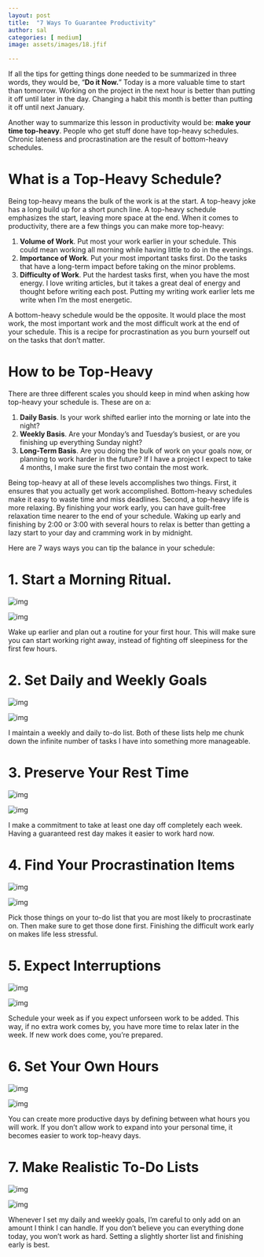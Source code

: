 ```yaml
---
layout: post
title:  "7 Ways To Guarantee Productivity"
author: sal
categories: [ medium]
image: assets/images/18.jfif

---
```


If all the tips for getting things done needed to be summarized in three words, they would be, “**Do it Now.**” Today is a more valuable time to start than tomorrow. Working on the project in the next hour is better than putting it off until later in the day. Changing a habit this month is better than putting it off until next January.

Another way to summarize this lesson in productivity would be: **make your time top-heavy**. People who get stuff done have top-heavy schedules. Chronic lateness and procrastination are the result of bottom-heavy schedules.

# What is a Top-Heavy Schedule?

Being top-heavy means the bulk of the work is at the start. A top-heavy joke has a long build up for a short punch line. A top-heavy schedule emphasizes the start, leaving more space at the end. When it comes to productivity, there are a few things you can make more top-heavy:

1. **Volume of Work**. Put most your work earlier in your schedule. This could mean working all morning while having little to do in the evenings.
2. **Importance of Work**. Put your most important tasks first. Do the tasks that have a long-term impact before taking on the minor problems.
3. **Difficulty of Work**. Put the hardest tasks first, when you have the most energy. I love writing articles, but it takes a great deal of energy and thought before writing each post. Putting my writing work earlier lets me write when I’m the most energetic.

A bottom-heavy schedule would be the opposite. It would place the most work, the most important work and the most difficult work at the end of your schedule. This is a recipe for procrastination as you burn yourself out on the tasks that don’t matter.

# How to be Top-Heavy

There are three different scales you should keep in mind when asking how top-heavy your schedule is. These are on a:

1. **Daily Basis**. Is your work shifted earlier into the morning or late into the night?
2. **Weekly Basis**. Are your Monday’s and Tuesday’s busiest, or are you finishing up everything Sunday night?
3. **Long-Term Basis**. Are you doing the bulk of work on your goals now, or planning to work harder in the future? If I have a project I expect to take 4 months, I make sure the first two contain the most work.

Being top-heavy at all of these levels accomplishes two things. First, it ensures that you actually get work accomplished. Bottom-heavy schedules make it easy to waste time and miss deadlines. Second, a top-heavy life is more relaxing. By finishing your work early, you can have guilt-free relaxation time nearer to the end of your schedule. Waking up early and finishing by 2:00 or 3:00 with several hours to relax is better than getting a lazy start to your day and cramming work in by midnight.

Here are 7 ways ways you can tip the balance in your schedule:

# **1. Start a Morning Ritual**.

![img](https://miro.medium.com/max/60/0*RgsDGy3ZqYBAKzqf.jpg?q=20)

![img](https://miro.medium.com/max/300/0*RgsDGy3ZqYBAKzqf.jpg)

Wake up earlier and plan out a routine for your first hour. This will make sure you can start working right away, instead of fighting off sleepiness for the first few hours.

# **2. Set Daily and Weekly Goals**

![img](https://miro.medium.com/max/60/0*ICm31ITi_8OnFoiV.jpg?q=20)

![img](https://miro.medium.com/max/300/0*ICm31ITi_8OnFoiV.jpg)

I maintain a weekly and daily to-do list. Both of these lists help me chunk down the infinite number of tasks I have into something more manageable.

# **3. Preserve Your Rest Time**

![img](https://miro.medium.com/max/60/0*5sAX681JeU_1qdCv.jpg?q=20)

![img](https://miro.medium.com/max/300/0*5sAX681JeU_1qdCv.jpg)

I make a commitment to take at least one day off completely each week. Having a guaranteed rest day makes it easier to work hard now.

# **4. Find Your Procrastination Items**

![img](https://miro.medium.com/max/60/0*5MtFNriifwNtXsW4.jpg?q=20)

![img](https://miro.medium.com/max/300/0*5MtFNriifwNtXsW4.jpg)

Pick those things on your to-do list that you are most likely to procrastinate on. Then make sure to get those done first. Finishing the difficult work early on makes life less stressful.

# **5. Expect Interruptions**

![img](https://miro.medium.com/max/60/0*ioFwM1w5olnLsj2O.jpg?q=20)

![img](https://miro.medium.com/max/300/0*ioFwM1w5olnLsj2O.jpg)

Schedule your week as if you expect unforseen work to be added. This way, if no extra work comes by, you have more time to relax later in the week. If new work does come, you’re prepared.

# **6. Set Your Own Hours**

![img](https://miro.medium.com/max/60/0*IfrNkGE9CpEmFhtx.jpg?q=20)

![img](https://miro.medium.com/max/300/0*IfrNkGE9CpEmFhtx.jpg)

You can create more productive days by defining between what hours you will work. If you don’t allow work to expand into your personal time, it becomes easier to work top-heavy days.

# **7. Make Realistic To-Do Lists**

![img](https://miro.medium.com/max/60/0*y9pwZgL7B51XESm9.jpg?q=20)

![img](https://miro.medium.com/max/300/0*y9pwZgL7B51XESm9.jpg)

Whenever I set my daily and weekly goals, I’m careful to only add on an amount I think I can handle. If you don’t believe you can everything done today, you won’t work as hard. Setting a slightly shorter list and finishing early is best.

[
  ](https://medium.com/swlh?source=post_sidebar--------------------------post_sidebar-)